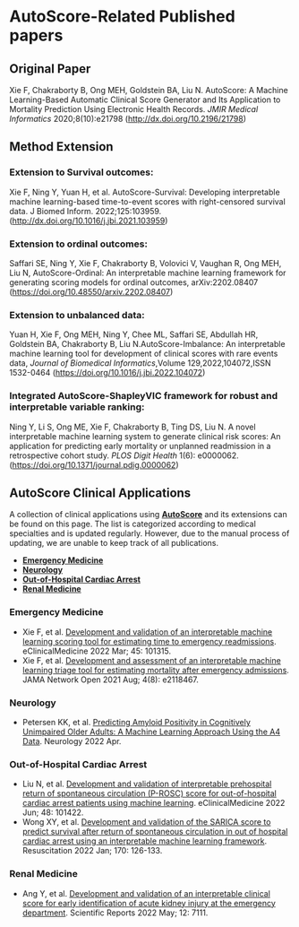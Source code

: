 # AutoScore-Related Published papers

## Original Paper

Xie F, Chakraborty B, Ong MEH, Goldstein BA, Liu N. AutoScore: A Machine Learning-Based Automatic Clinical Score Generator and Its Application to Mortality Prediction Using Electronic Health Records. *JMIR Medical Informatics* 2020;8(10):e21798 (<http://dx.doi.org/10.2196/21798>)

## Method Extension

### Extension to Survival outcomes: 

Xie F, Ning Y, Yuan H, et al. AutoScore-Survival: Developing
interpretable machine learning-based time-to-event scores with right-censored
survival data. J Biomed Inform. 2022;125:103959. (<http://dx.doi.org/10.1016/j.jbi.2021.103959>)

### Extension to ordinal outcomes: 

Saffari SE, Ning Y, Xie F, Chakraborty B, Volovici V, Vaughan R, Ong
MEH, Liu N, AutoScore-Ordinal: An interpretable machine learning framework for
generating scoring models for ordinal outcomes, arXiv:2202.08407
(<https://doi.org/10.48550/arxiv.2202.08407>)

### Extension to unbalanced data: 

Yuan H, Xie F, Ong MEH, Ning Y, Chee ML, Saffari SE, Abdullah HR, Goldstein BA, Chakraborty B, Liu N.AutoScore-Imbalance: An interpretable machine learning tool for development of clinical scores with rare events data, *Journal of Biomedical Informatics*,Volume 129,2022,104072,ISSN 1532-0464
(<https://doi.org/10.1016/j.jbi.2022.104072>)

### Integrated AutoScore-ShapleyVIC framework for robust and interpretable variable ranking:

Ning Y, Li S, Ong ME, Xie F, Chakraborty B, Ting DS, Liu N. A novel
interpretable machine learning system to generate clinical risk scores: An
application for predicting early mortality or unplanned readmission in a
retrospective cohort study. *PLOS Digit Health* 1(6): e0000062.
(<https://doi.org/10.1371/journal.pdig.0000062>)

## AutoScore Clinical Applications

A collection of clinical applications using [**AutoScore**](https://github.com/nliulab/AutoScore) and its extensions can be found on this page. The list is categorized according to medical specialties and is updated regularly. However, due to the manual process of updating, we are unable to keep track of all publications.

- [**Emergency Medicine**](#emergency-medicine)
- [**Neurology**](#neurology)
- [**Out-of-Hospital Cardiac Arrest**](#out-of-hospital-cardiac-arrest)
- [**Renal Medicine**](#renal-medicine)

### Emergency Medicine

* Xie F, et al. [Development and validation of an interpretable machine learning scoring tool for estimating time to emergency readmissions](https://www.thelancet.com/journals/eclinm/article/PIIS2589-5370(22)00045-1/fulltext). eClinicalMedicine 2022 Mar; 45: 101315.
* Xie F, et al. [Development and assessment of an interpretable machine learning triage tool for estimating mortality after emergency admissions](https://jamanetwork.com/journals/jamanetworkopen/fullarticle/2783549). JAMA Network Open 2021 Aug; 4(8): e2118467.

### Neurology

* Petersen KK, et al. [Predicting Amyloid Positivity in Cognitively Unimpaired Older Adults: A Machine Learning Approach Using the A4 Data](https://n.neurology.org/content/early/2022/04/25/WNL.0000000000200553). Neurology 2022 Apr.

### Out-of-Hospital Cardiac Arrest

* Liu N, et al. [Development and validation of interpretable prehospital return of spontaneous circulation (P-ROSC) score for out-of-hospital cardiac arrest patients using machine learning](https://doi.org/10.1016/j.eclinm.2022.101422). eClinicalMedicine 2022 Jun; 48: 101422.
* Wong XY, et al. [Development and validation of the SARICA score to predict survival after return of spontaneous circulation in out of hospital cardiac arrest using an interpretable machine learning framework](https://www.sciencedirect.com/science/article/abs/pii/S0300957221004834). Resuscitation 2022 Jan; 170: 126-133.

### Renal Medicine

* Ang Y, et al. [Development and validation of an interpretable clinical score for early identification of acute kidney injury at the emergency department](https://www.nature.com/articles/s41598-022-11129-4). Scientific Reports 2022 May; 12: 7111.

